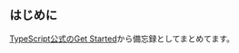 ## はじめに
[TypeScript公式のGet Started](https://www.typescriptlang.org/docs/handbook/typescript-from-scratch.html)から備忘録としてまとめてます。
